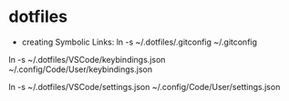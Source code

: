 # dotfiles

- creating Symbolic Links: ln -s ~/.dotfiles/.gitconfig ~/.gitconfig

ln -s ~/.dotfiles/VSCode/keybindings.json ~/.config/Code/User/keybindings.json

ln -s ~/.dotfiles/VSCode/settings.json ~/.config/Code/User/settings.json
